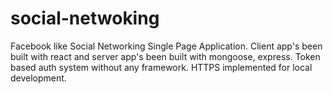 # social-netwoking
Facebook like Social Networking Single Page Application. Client app's been built with react and server app's been built with mongoose, express. Token based auth system without any framework. HTTPS implemented for local development.

